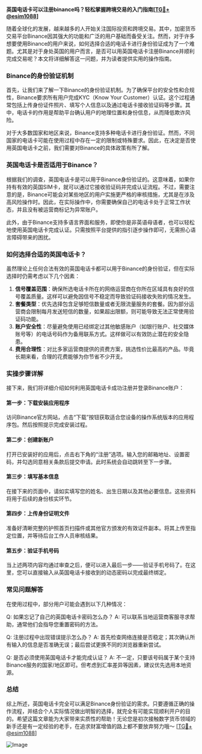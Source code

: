**英国电话卡可以注册binance吗？轻松掌握跨境交易的入门指南[[TG💪+ @esim1088](https://t.me/s/esim1088)]**

随着全球化的发展，越来越多的人开始关注国际投资和跨境交易。其中，加密货币交易平台Binance因其强大的功能和广泛的用户基础而备受关注。然而，对于许多想要使用Binance的用户来说，如何选择合适的电话卡进行身份验证成为了一个难题。尤其是对于身处英国的用户而言，是否可以用英国电话卡注册Binance并顺利完成交易呢？本文将详细解答这一问题，并为读者提供实用的操作指南。

### Binance的身份验证机制

首先，让我们来了解一下Binance的身份验证机制。为了确保平台的安全性和合规性，Binance要求所有用户完成KYC（Know Your Customer）认证。这个过程通常包括上传身份证件照片、填写个人信息以及通过电话卡接收验证码等步骤。其中，电话卡的作用是帮助平台确认用户的地理位置和身份信息，从而降低欺诈风险。

对于大多数国家和地区来说，Binance支持多种电话卡进行身份验证。然而，不同国家的电话卡可能在使用过程中存在一定的限制或特殊要求。因此，在决定是否使用英国电话卡之前，我们需要对Binance的具体政策有所了解。

### 英国电话卡是否适用于Binance？

根据我们的调查，英国电话卡是可以用于Binance身份验证的。这意味着，如果你持有有效的英国SIM卡，就可以通过它接收验证码并完成认证流程。不过，需要注意的是，Binance可能会对某些地区的用户实施更严格的审核措施，尤其是在涉及高风险操作时。因此，在实际操作中，你需要确保自己的电话卡处于正常工作状态，并且没有被运营商标记为异常账户。

此外，由于Binance支持多语言界面和服务，即使你是非英语母语者，也可以轻松地使用英国电话卡完成认证。只需按照平台提供的指引逐步操作即可，无需担心语言障碍带来的困扰。

### 如何选择合适的英国电话卡？

虽然理论上任何合法有效的英国电话卡都可以用于Binance的身份验证，但在实际选择时仍需考虑以下几个因素：

1. **信号覆盖范围**：确保所选电话卡所在的网络运营商在你所在区域具有良好的信号覆盖质量。这样可以避免因信号不稳定而导致验证码接收失败的情况发生。
2. **套餐类型**：优先选择包含足够短信数量或者无限流量服务的套餐。因为部分运营商会限制每月发送短信的数量，如果超出限额，则可能导致无法正常使用验证码功能。
3. **账户安全性**：尽量避免使用已经绑定过其他敏感账户（如银行账户、社交媒体账号等）的电话号码作为备用联系方式。这样做可以有效防止潜在的安全隐患。
4. **费用合理性**：对比多家运营商提供的资费方案，挑选性价比最高的产品。毕竟长期来看，合理的花费能够为你节省不少开支。

### 实操步骤详解

接下来，我们将详细介绍如何利用英国电话卡成功注册并登录Binance账户：

#### 第一步：下载安装应用程序
访问Binance官方网站，点击“下载”按钮获取适合您设备的操作系统版本的应用程序包。然后按照提示完成安装过程。

#### 第二步：创建新账户
打开已安装好的应用后，点击右下角的“注册”选项。输入您的邮箱地址、设置密码，并勾选同意相关条款后提交申请。此时系统会自动跳转至下一步骤。

#### 第三步：填写基本信息
在接下来的页面中，请如实填写您的姓名、出生日期以及其他必要信息。这些资料将用于后续的身份核实环节。

#### 第四步：上传身份证明文件
准备好清晰完整的护照首页扫描件或其他官方颁发的有效证件副本。将其上传至指定位置，并等待后台工作人员审核结果。

#### 第五步：验证手机号码
当上述两项内容均通过审查之后，便可以进入最后一步——验证手机号码了。在这里，您可以直接输入从英国电话卡接收到的动态密码以完成最终绑定。

### 常见问题解答

在使用过程中，部分用户可能会遇到以下几种情况：

Q: 如果忘记了自己的英国电话卡密码怎么办？
A: 可以联系当地运营商客服寻求帮助，通常他们会指导您重置密码的方法。

Q: 注册过程中出现错误提示怎么办？
A: 首先检查网络连接是否稳定；其次确认所有输入的信息是否准确无误；最后尝试更换不同的浏览器重新尝试。

Q: 是否必须使用英国电话卡才能完成认证？
A: 不一定，只要该号码属于某个支持Binance服务的国家/地区即可。但考虑到汇率差异等因素，建议优先选用本地资源。

### 总结

综上所述，英国电话卡完全可以满足Binance身份验证的需求。只要遵循正确的操作流程，并结合个人实际情况做出明智的选择，就完全有可能实现顺利开户的目的。希望这篇文章能为大家带来实质性的帮助！无论您是初次接触数字货币领域的新手还是有一定经验的老手，在追求财富增值的路上都不要放弃努力哦～ [[TG💪+ @esim1088](https://t.me/s/esim1088)]

![Image](https://i.postimg.cc/4NQfJmqS/Snipaste-2025-05-13-00-14-12.png)